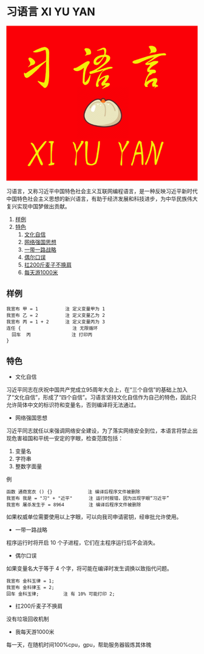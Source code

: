 # 习语言 XI YU YAN

<p align="center">
  <img src="xiyuyan.png"/>
</p>


习语言，又称习近平中国特色社会主义互联网编程语言，是一种反映习近平新时代中国特色社会主义思想的新兴语言，有助于经济发展和科技进步，为中华民族伟大复兴实现中国梦做出贡献。

1. [样例](#样例)
2. [特色](#特色)
	1. [文化自信](#文化自信)
	2. [网络强国思想](#网络强国思想)
	3. [一带一路战略](#一带一路战略)
	4. [偶尔口误](#偶尔口误)
	5. [扛200斤麦子不换肩](#扛200斤麦子不换肩)
	6. [每天游1000米](#每天游1000米)

## 样例

```
我宣布 甲 = 1          注 定义变量甲为 1
我宣布 乙 = 2          注 定义变量乙为 2
我宣布 丙 = 1 + 2      注 定义变量丙为 3
连任 {                   注 无限循环
  回车  丙               注 打印丙 
}
```

## 特色

+ <a name="文化自信">文化自信</a>

习近平同志在庆祝中国共产党成立95周年大会上，在“三个自信”的基础上加入了“文化自信”，形成了“四个自信”。习语言坚持文化自信作为自己的特色，因此只允许简体中文的标识符和变量名，否则编译将无法通过。

+ <a name="网络强国思想">网络强国思想</a>

习近平同志就任以来强调网络安全建设，为了落实网络安全到位，本语言将禁止出现危害祖国和平统一安定的字眼，检查范围包括：

1. 变量名
2. 字符串
3. 整数字面量

例

```
函数 通商宽衣 () {}             注 编译后程序文件被删除
我宣布 我是 = "习" + "近平"      注 运行时报错，因为出现字眼“习近平”
我宣布 屠杀发生于 = 8964         注 编译后程序文件被删除
```

如果权威单位需要使用以上字眼，可以向我司申请密钥，经审批允许使用。

+ <a name="一带一路战略">一带一路战略</a>

程序运行时将开启 10 个子进程，它们在主程序运行后不会消失。

+ <a name="偶尔口误">偶尔口误</a>

如果变量名大于等于 4 个字，将可能在编译时发生调换以致指代问题。

```
我宣布 金科玉律 = 1;
我宣布 金科律玉 = 2;
回车 金科玉律;         注 有 10% 可能打印 2;
```

+ <a name="扛200斤麦子不换肩">扛200斤麦子不换肩</a>

没有垃圾回收机制

+ <a name="每天游1000米">我每天游1000米</a>

每一天，在随机时间100%cpu，gpu，帮助服务器锻炼其体魄
